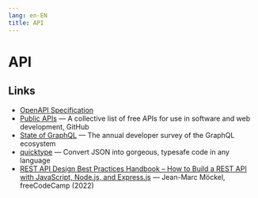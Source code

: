 ```yaml
---
lang: en-EN
title: API
---
```


# API

## Links

- [OpenAPI Specification](https://spec.openapis.org/oas/latest.html)
- [Public APIs](https://github.com/public-apis/public-apis) — A collective list of free APIs for use in software and web development, GitHub
- [State of GraphQL](https://www.stateofgraphql.com/en-us/) — The annual developer survey of the GraphQL ecosystem
- [quicktype](https://app.quicktype.io/) — Convert JSON into gorgeous, typesafe code in any language
- [REST API Design Best Practices Handbook – How to Build a REST API with JavaScript, Node.js, and Express.js](https://www.freecodecamp.org/news/rest-api-design-best-practices-build-a-rest-api/) — Jean-Marc Möckel, freeCodeCamp (2022)
